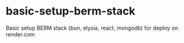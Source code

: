 # basic-setup-berm-stack
Basic setup BERM stack (bun, elysia, react, mongodb) for deploy on render.com
